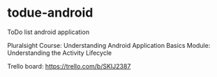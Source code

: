 # todue-android
ToDo list android application

Pluralsight Course: Understanding Android Application Basics
Module: Understanding the Activity Lifecycle

Trello board: https://trello.com/b/SKIJ2387

